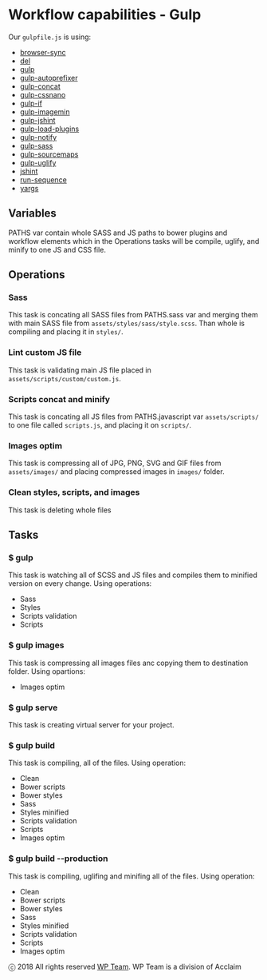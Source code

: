 # Workflow capabilities - Gulp

Our ```gulpfile.js``` is using:
- [browser-sync](https://www.npmjs.com/package/browser-sync)
- [del](https://www.npmjs.com/package/del)
- [gulp](https://gulpjs.com)
- [gulp-autoprefixer](https://www.npmjs.com/package/gulp-autoprefixer)
- [gulp-concat](https://www.npmjs.com/package/gulp-concat)
- [gulp-cssnano](https://www.npmjs.com/package/gulp-cssnano)
- [gulp-if](https://www.npmjs.com/package/gulp-if)
- [gulp-imagemin](https://github.com/vohof/gulp-livereload)
- [gulp-jshint](https://www.npmjs.com/package/gulp-jshint)
- [gulp-load-plugins](https://www.npmjs.com/package/gulp-load-plugins)
- [gulp-notify](https://www.npmjs.com/package/gulp-notify)
- [gulp-sass](https://www.npmjs.com/package/gulp-sass)
- [gulp-sourcemaps](https://www.npmjs.com/package/gulp-sourcemaps)
- [gulp-uglify](https://www.npmjs.com/package/gulp-uglify)
- [jshint](https://www.npmjs.com/package/jshint)
- [run-sequence](https://www.npmjs.com/package/run-sequence)
- [yargs](https://www.npmjs.com/package/yargs)

## Variables

PATHS var contain whole SASS and JS paths to bower plugins and workflow elements which in the Operations tasks will be compile, uglify, and minify to one JS and CSS file.

## Operations

### Sass

This task is concating all SASS files from PATHS.sass var and merging them with main SASS file from ```assets/styles/sass/style.scss```. Than whole is compiling and placing it in ```styles/```.

### Lint custom JS file

This task is validating main JS file placed in ```assets/scripts/custom/custom.js```.

### Scripts concat and minify

This task is concating all JS files from PATHS.javascript var  ```assets/scripts/``` to one file called ```scripts.js```, and placing it on ```scripts/```.

### Images optim

This task is compressing all of JPG, PNG, SVG and GIF files from ```assets/images/``` and placing compressed images in ```images/``` folder.

### Clean styles, scripts, and images

This task is deleting whole files

## Tasks

### $ gulp

This task is watching all of SCSS and JS files and compiles them to minified version on every change. Using operations:
- Sass
- Styles
- Scripts validation
- Scripts

### $ gulp images

This task is compressing all images files anc copying them to destination folder. Using opartions:
- Images optim

### $ gulp serve

This task is creating virtual server for your project.

### $ gulp build

This task is compiling, all of the files. Using operation:
- Clean
- Bower scripts
- Bower styles
- Sass
- Styles minified
- Scripts validation
- Scripts
- Images optim

### $ gulp build --production

This task is compiling, uglifing and minifing all of the files. Using operation:
- Clean
- Bower scripts
- Bower styles
- Sass
- Styles minified
- Scripts validation
- Scripts
- Images optim

ⓒ 2018 All rights reserved [WP Team](http://wpteam.com). WP Team is a division of Acclaim

